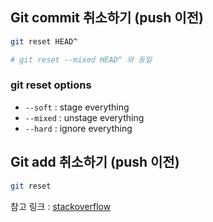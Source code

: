 ## Git commit 취소하기 (push 이전)

```bash
git reset HEAD^

# git reset --mixed HEAD^ 와 동일
```

### git reset options
- `--soft` : stage everything
- `--mixed` : unstage everything
- `--hard` : ignore everything

## Git add 취소하기 (push 이전)

```bash
git reset
```
참고 링크 : [stackoverflow](https://stackoverflow.com/questions/3528245/whats-the-difference-between-git-reset-mixed-soft-and-hard)